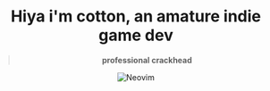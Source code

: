 <h1 align="center">Hiya i'm cotton, an amature indie game dev</h1>

<div align="center">

  > **professional crackhead**

  ![[Neovim](https://img.shields.io/badge/NeoVim-%2357A143.svg?&style=for-the-badge&logo=neovim&logoColor=white)](https://github.com/cosmicthemethhead/nvim)
</div>
